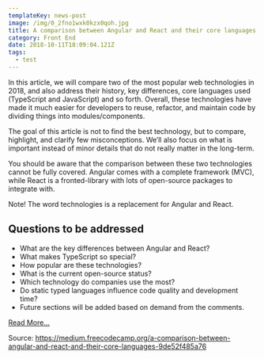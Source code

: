 ```yaml
---
templateKey: news-post
image: /img/0_2fno1wxk0kzx0qoh.jpg
title: A comparison between Angular and React and their core languages
category: Front End
date: 2018-10-11T18:09:04.121Z
tags:
  - test
---
```

In this article, we will compare two of the most popular web technologies in 2018, and also address their history, key differences, core languages used (TypeScript and JavaScript) and so forth. Overall, these technologies have made it much easier for developers to reuse, refactor, and maintain code by dividing things into modules/components.



The goal of this article is not to find the best technology, but to compare, highlight, and clarify few misconceptions. We’ll also focus on what is important instead of minor details that do not really matter in the long-term.



You should be aware that the comparison between these two technologies cannot be fully covered. Angular comes with a complete framework (MVC), while React is a fronted-library with lots of open-source packages to integrate with.



Note! The word technologies is a replacement for Angular and React.



## Questions to be addressed

* What are the key differences between Angular and React?
* What makes TypeScript so special?
* How popular are these technologies?
* What is the current open-source status?
* Which technology do companies use the most?
* Do static typed languages influence code quality and development time?
* Future sections will be added based on demand from the comments.



[Read More...](https://medium.freecodecamp.org/a-comparison-between-angular-and-react-and-their-core-languages-9de52f485a76)

Source: https://medium.freecodecamp.org/a-comparison-between-angular-and-react-and-their-core-languages-9de52f485a76
